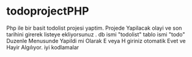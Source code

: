 # todoprojectPHP
Php ile bir basit todolist projesi yaptim.
Projede Yapilacak olayi ve son tarihini girerek listeye ekliyorsunuz .
db ismi "todolist" tablo ismi "todo" 
Duzenle Menusunde Yapildi mi Olarak E veya H giriniz otomatik Evet ve Hayir Algılıyor. iyi kodlamalar
